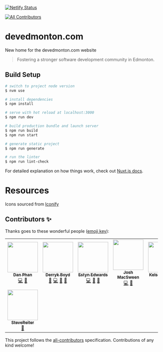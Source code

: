[![Netlify Status](https://api.netlify.com/api/v1/badges/5f9bdcfb-7b48-46e8-a58d-dfd2b32d8ccc/deploy-status)](https://app.netlify.com/sites/dev-edmonton/deploys)
<!-- ALL-CONTRIBUTORS-BADGE:START - Do not remove or modify this section -->
[![All Contributors](https://img.shields.io/badge/all_contributors-8-orange.svg?style=flat-square)](#contributors-)
<!-- ALL-CONTRIBUTORS-BADGE:END -->

# devedmonton.com

New home for the devedmonton.com website

> Fostering a stronger software development community in Edmonton.

## Build Setup

```bash
# switch to project node version
$ nvm use

# install dependencies
$ npm install

# serve with hot reload at localhost:3000
$ npm run dev

# build production bundle and launch server
$ npm run build
$ npm run start

# generate static project
$ npm run generate

# run the linter
$ npm run lint-check
```

For detailed explanation on how things work, check out [Nuxt.js docs](https://nuxtjs.org).

# Resources
Icons sourced from [Iconify](https://iconify.design/icon-sets/mdi/)

## Contributors ✨

Thanks goes to these wonderful people ([emoji key](https://allcontributors.org/docs/en/emoji-key)):

<!-- ALL-CONTRIBUTORS-LIST:START - Do not remove or modify this section -->
<!-- prettier-ignore-start -->
<!-- markdownlint-disable -->
<table>
  <tr>
    <td align="center"><a href="http://djphan.github.io/home-page/"><img src="https://avatars.githubusercontent.com/u/6673572?v=4?s=100" width="100px;" alt=""/><br /><sub><b>Dan Phan</b></sub></a><br /><a href="https://github.com/devedmonton/devedmonton.com/commits?author=djphan" title="Code">💻</a> <a href="#design-djphan" title="Design">🎨</a></td>
    <td align="center"><a href="https://github.com/dboydgit"><img src="https://avatars.githubusercontent.com/u/24216368?v=4?s=100" width="100px;" alt=""/><br /><sub><b>Derryk Boyd</b></sub></a><br /><a href="#design-dboydgit" title="Design">🎨</a> <a href="https://github.com/devedmonton/devedmonton.com/commits?author=dboydgit" title="Code">💻</a> <a href="https://github.com/devedmonton/devedmonton.com/pulls?q=is%3Apr+reviewed-by%3Adboydgit" title="Reviewed Pull Requests">👀</a> <a href="#ideas-dboydgit" title="Ideas, Planning, & Feedback">🤔</a></td>
    <td align="center"><a href="http://www.estynedwards.com"><img src="https://avatars.githubusercontent.com/u/1813396?v=4?s=100" width="100px;" alt=""/><br /><sub><b>Estyn Edwards</b></sub></a><br /><a href="https://github.com/devedmonton/devedmonton.com/commits?author=Estyn" title="Code">💻</a> <a href="#design-Estyn" title="Design">🎨</a> <a href="https://github.com/devedmonton/devedmonton.com/commits?author=Estyn" title="Documentation">📖</a></td>
    <td align="center"><a href="https://joshmacsween.netlify.app/"><img src="https://avatars.githubusercontent.com/u/37757951?v=4?s=100" width="100px;" alt=""/><br /><sub><b>Josh MacSween</b></sub></a><br /><a href="https://github.com/devedmonton/devedmonton.com/commits?author=JoshMacSween" title="Code">💻</a> <a href="#design-JoshMacSween" title="Design">🎨</a></td>
    <td align="center"><a href="https://github.com/blerg-rush"><img src="https://avatars.githubusercontent.com/u/47253497?v=4?s=100" width="100px;" alt=""/><br /><sub><b>Kelsey Gabriel</b></sub></a><br /><a href="https://github.com/devedmonton/devedmonton.com/commits?author=blerg-rush" title="Code">💻</a></td>
    <td align="center"><a href="http://mandymeindersma.com/"><img src="https://avatars.githubusercontent.com/u/17459171?v=4?s=100" width="100px;" alt=""/><br /><sub><b>Mandy Meindersma</b></sub></a><br /><a href="https://github.com/devedmonton/devedmonton.com/commits?author=MandyMeindersma" title="Code">💻</a> <a href="#design-MandyMeindersma" title="Design">🎨</a> <a href="https://github.com/devedmonton/devedmonton.com/commits?author=MandyMeindersma" title="Documentation">📖</a> <a href="https://github.com/devedmonton/devedmonton.com/pulls?q=is%3Apr+reviewed-by%3AMandyMeindersma" title="Reviewed Pull Requests">👀</a></td>
    <td align="center"><a href="http://burmis.ca"><img src="https://avatars.githubusercontent.com/u/61872?v=4?s=100" width="100px;" alt=""/><br /><sub><b>Mark Bennett</b></sub></a><br /><a href="https://github.com/devedmonton/devedmonton.com/commits?author=MarkBennett" title="Code">💻</a> <a href="#design-MarkBennett" title="Design">🎨</a> <a href="https://github.com/devedmonton/devedmonton.com/pulls?q=is%3Apr+reviewed-by%3AMarkBennett" title="Reviewed Pull Requests">👀</a> <a href="https://github.com/devedmonton/devedmonton.com/commits?author=MarkBennett" title="Documentation">📖</a></td>
  </tr>
  <tr>
    <td align="center"><a href="https://github.com/SteveReiter"><img src="https://avatars.githubusercontent.com/u/8506743?v=4?s=100" width="100px;" alt=""/><br /><sub><b>SteveReiter</b></sub></a><br /><a href="https://github.com/devedmonton/devedmonton.com/commits?author=SteveReiter" title="Documentation">📖</a></td>
  </tr>
</table>

<!-- markdownlint-restore -->
<!-- prettier-ignore-end -->

<!-- ALL-CONTRIBUTORS-LIST:END -->

This project follows the [all-contributors](https://github.com/all-contributors/all-contributors) specification. Contributions of any kind welcome!
